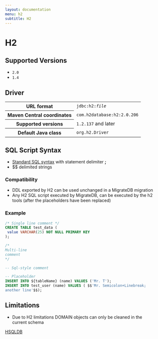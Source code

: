 ```yaml
---
layout: documentation
menu: h2
subtitle: H2
---
```


# H2

## Supported Versions

- `2.0`
- `1.4`

## Driver

<table class="table">
<tr>
<th>URL format</th>
<td><code>jdbc:h2:<i>file</i></code></td>
</tr>
<tr>
<th>Maven Central coordinates</th>
<td><code>com.h2database:h2:2.0.206</code></td>
</tr>
<tr>
<th>Supported versions</th>
<td><code>1.2.137</code> and later</td>
</tr>
<tr>
<th>Default Java class</th>
<td><code>org.h2.Driver</code></td>
</tr>
</table>

## SQL Script Syntax

- [Standard SQL syntax](/migratedb/documentation/concepts/migrations#sql-based-migrations#syntax) with statement delimiter **;**
- $$ delimited strings

### Compatibility

- DDL exported by H2 can be used unchanged in a MigrateDB migration
- Any H2 SQL script executed by MigrateDB, can be executed by the h2 tools (after the placeholders have been replaced)

### Example

```sql
/* Single line comment */
CREATE TABLE test_data (
 value VARCHAR(25) NOT NULL PRIMARY KEY
);

/*
Multi-line
comment
*/

-- Sql-style comment

-- Placeholder
INSERT INTO ${tableName} (name) VALUES ('Mr. T');
INSERT INTO test_user (name) VALUES ( $$'Mr. Semicolon+Linebreak;
another line'$$);
```

## Limitations

- Due to H2 limitations DOMAIN objects can only be cleaned in the current schema

<p class="next-steps">
    <a class="btn btn-primary" href="/migratedb/documentation/database/hsqldb">HSQLDB <i class="fa fa-arrow-right"></i></a>
</p>
